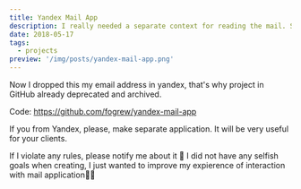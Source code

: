 ```yaml
---
title: Yandex Mail App
description: I really needed a separate context for reading the mail. So, I'm wrappedd official site by electron.
date: 2018-05-17
tags:
  - projects
preview: '/img/posts/yandex-mail-app.png'
---
```


Now I dropped this my email address in yandex, that's why project in GitHub already deprecated and archived.

Code: https://github.com/fogrew/yandex-mail-app

If you from Yandex, please, make separate application. It will be very useful for your clients.

If I violate any rules, please notify me about it 🙏
I did not have any selfish goals when creating, I just wanted to improve my expierence of interaction with mail application🤷🏻
